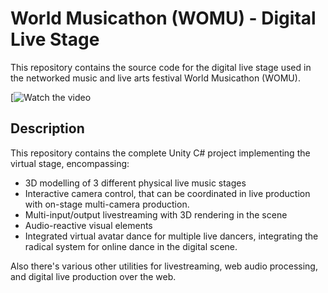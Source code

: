 # World Musicathon (WOMU) - Digital Live Stage

This repository contains the source code for the digital live stage used in the networked music and live arts festival World Musicathon (WOMU).



[![Watch the video]([https://www.youtube.com/watch?v=lOamHh26ylY])

## Description

This repository contains the complete Unity C# project implementing the virtual stage, encompassing:
- 3D modelling of 3 different physical live music stages
- Interactive camera control, that can be coordinated in live production with on-stage multi-camera production.
- Multi-input/output livestreaming with 3D rendering in the scene
- Audio-reactive visual elements
- Integrated virtual avatar dance for multiple live dancers, integrating the radical system for online dance in the digital scene.

Also there's various other utilities for livestreaming, web audio processing, and digital live production over the web.

